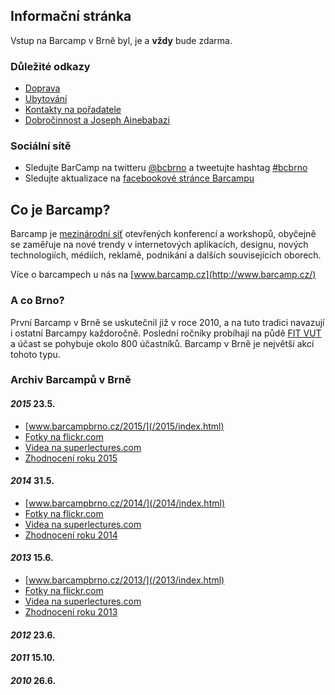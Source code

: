 Informační stránka
------------------
Vstup na Barcamp v Brně byl, je a **vždy** bude zdarma.

<!-- ### Harmonogram
 - __Už nyní__ - registrace témat přednášek
 - __23.4.2015__ - začátek registrace účastníků
 - __23.4.2015__ - začátek hlasování o tématech
 - __13.5.2015__ - konec hlasování o tématech
 - __23.5.2015__ - den konání -->

### Důležité odkazy
 - [Doprava](/2015/stranka/doprava.html)
 - [Ubytování](/2015/stranka/ubytovani.html)
 - [Kontakty na pořadatele](/2015/stranka/kontakty.html)
 - [Dobročinnost a Joseph Ainebabazi](/2015/stranka/charita.html)

### Sociální sítě
 - Sledujte BarCamp na twitteru [@bcbrno](https://twitter.com/bcbrno) a tweetujte hashtag [#bcbrno](https://twitter.com/search?q=%23bcbrno)
 - Sledujte aktualizace na [facebookové stránce Barcampu](https://www.facebook.com/barcamp.brno)

Co je Barcamp?
--------------
Barcamp je [mezinárodní síť](http://barcamp.org) otevřených konferencí a workshopů, obyčejně se zaměřuje na nové trendy v internetových aplikacích, designu, nových technologiích, médiích, reklamě, podnikání a dalších souvisejících oborech.

Více o barcampech u nás na [www.barcamp.cz](http://www.barcamp.cz/)

### A co Brno?

První Barcamp v Brně se uskutečnil již v roce 2010, a na tuto tradici navazují i ostatní Barcampy každoročně. Poslední ročníky probíhají na půdě [FIT VUT](http://www.fit.vutbr.cz/) a účast se pohybuje okolo 800 účastníků. Barcamp v Brně je největší akcí tohoto typu.

### Archiv Barcampů v Brně

#### _2015_ 23.5.
 - [www.barcampbrno.cz/2015/](/2015/index.html) 
 - [Fotky na flickr.com](https://www.flickr.com/photos/97646969@N07/albums/72157653538258062) 
 - [Videa na superlectures.com](http://www.superlectures.com/barcampbrno2015/)
 - [Zhodnocení roku 2015](/2015/stranka/zhodnoceni.html)

#### _2014_ 31.5.
 - [www.barcampbrno.cz/2014/](/2014/index.html) 
 - [Fotky na flickr.com](https://www.flickr.com/photos/97646969@N07/sets/72157644611735179/) 
 - [Videa na superlectures.com](http://www.superlectures.com/barcampbrno2014/)
 - [Zhodnocení roku 2014](/2014/stranka/zhodnoceni.html)

#### _2013_ 15.6.
 - [www.barcampbrno.cz/2013/](/2013/index.html) 
 - [Fotky na flickr.com](https://www.flickr.com/photos/97646969@N07/sets/72157634248667014/page3/) 
 - [Videa na superlectures.com](http://www.superlectures.com/barcampbrno2013/)
 - [Zhodnocení roku 2013](/2013/stranka/zhodnoceni.html)

#### _2012_ 23.6.
#### _2011_ 15.10.
#### _2010_ 26.6.